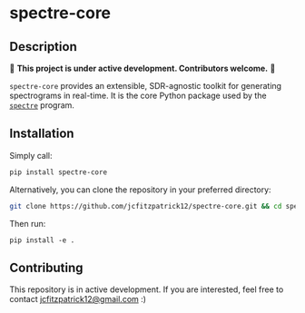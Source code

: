 # spectre-core

## Description
  
:loudspeaker: **This project is under active development. Contributors welcome.** :loudspeaker:  

```spectre-core``` provides an extensible, SDR-agnostic toolkit for generating spectrograms in real-time. It is the core Python package used by the [`spectre`](https://github.com/jcfitzpatrick12/spectre.git) program.  


## Installation
Simply call:  
```bash
pip install spectre-core
```

Alternatively, you can clone the repository in your preferred directory:  
```bash
git clone https://github.com/jcfitzpatrick12/spectre-core.git && cd spectre-core
```  

Then run:  
```
pip install -e .
```


## Contributing
This repository is in active development. If you are interested, feel free to contact  jcfitzpatrick12@gmail.com :)
